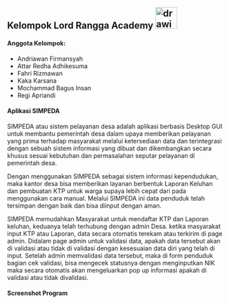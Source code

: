 ## Kelompok Lord Rangga Academy <img src="https://user-images.githubusercontent.com/69528812/128620402-99074c6a-a517-4d92-ac3f-baa1198edc21.png" alt="drawing" width="50"/>

#### Anggota Kelompok:
- Andriawan Firmansyah
- Attar Redha Adhikesuma
- Fahri Rizmawan
- Kaka Karsana
- Mochammad Bagus Insan
- Regi Apriandi

#### Aplikasi SIMPEDA
SIMPEDA atau sistem pelayanan desa adalah aplikasi berbasis Desktop GUI  untuk membantu pemerintah desa dalam upaya memberikan pelayanan yang prima terhadap masyarakat melalui ketersediaan data dan terintegrasi dengan sebuah sistem informasi yang dibuat dan dikembangkan secara khusus sesuai kebutuhan dan permasalahan seputar pelayanan di pemerintah desa.

Dengan menggunakan SIMPEDA sebagai sistem informasi kependudukan, maka kantor desa bisa memberikan layanan berbentuk Laporan Keluhan  dan pembuatan KTP untuk warga supaya  lebih cepat dari pada menggunakan cara manual. Melalui SIMPEDA ini data penduduk telah tersimpan dengan baik dan bisa diinput dengan aman.
	
SIMPEDA memudahkan Masyarakat untuk mendaftar KTP dan Laporan keluhan, keduanya telah terhubung dengan admin Desa. ketika masyarakat input KTP atau Laporan, data secara otomatis terekam atau terkirim di page admin. Didalam page admin untuk validasi data, apakah data tersebut akan di validasi atau tidak di validasi dengan kesesuaian data diri yang telah di input. Setelah admin memvalidasi data tersebut, maka di form penduduk bagian cek validasi, bisa mengecek statusnya dengan menginputkan NIK maka secara otomatis akan mengeluarkan pop up informasi apakah di validasi atau tidak divalidasi.

#### Screenshot Program

